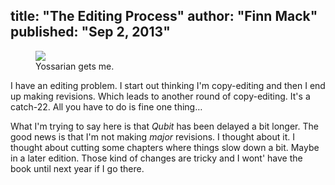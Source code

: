 title: "The Editing Process"
author: "Finn Mack"
published: "Sep 2, 2013"
---
<figure>
  <img src='/img/catch-22.jpg'/>
  <figcaption>Yossarian gets me.</figcaption>
</figure>

I have an editing problem. I start out thinking I'm copy-editing and then I end up making revisions. Which leads to another round of copy-editing. It's a catch-22. All you have to do is fine one thing…

<!-- more -->

What I'm trying to say here is that *Qubit* has been delayed a bit longer. The good news is that I'm not making *major* revisions. I thought about it. I thought about cutting some chapters where things slow down a bit. Maybe in a later edition. Those kind of changes are tricky and I wont' have the book until next year if I go there.